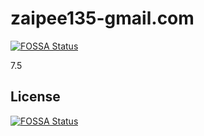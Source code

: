 # zaipee135-gmail.com
[![FOSSA Status](https://app.fossa.io/api/projects/git%2Bgithub.com%2Fpatrickwinterzzz84%2Fzaipee135-gmail.com.svg?type=shield)](https://app.fossa.io/projects/git%2Bgithub.com%2Fpatrickwinterzzz84%2Fzaipee135-gmail.com?ref=badge_shield)

7.5


## License
[![FOSSA Status](https://app.fossa.io/api/projects/git%2Bgithub.com%2Fpatrickwinterzzz84%2Fzaipee135-gmail.com.svg?type=large)](https://app.fossa.io/projects/git%2Bgithub.com%2Fpatrickwinterzzz84%2Fzaipee135-gmail.com?ref=badge_large)